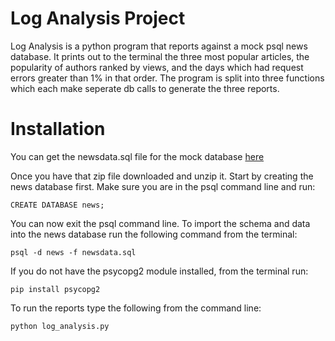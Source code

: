 # Log Analysis Project # 
Log Analysis is a python program that reports against a mock psql news database. It prints out to the terminal the three most popular articles, the popularity of authors ranked by views, and the days which had request errors greater than 1% in that order. The program is split into three functions which each make seperate db calls to generate the three reports. 

# Installation #
You can get the newsdata.sql file for the mock database [here](https://d17h27t6h515a5.cloudfront.net/topher/2016/August/57b5f748_newsdata/newsdata.zip)

Once you have that zip file downloaded and unzip it. Start by creating the news database first. Make sure you are in the psql command line and run:

`CREATE DATABASE news;`

You can now exit the psql command line. To import the schema and data into the news database run the following command from the terminal:

`psql -d news -f newsdata.sql`

If you do not have the psycopg2 module installed, from the terminal run:

`pip install psycopg2`

To run the reports type the following from the command line:

`python log_analysis.py`
